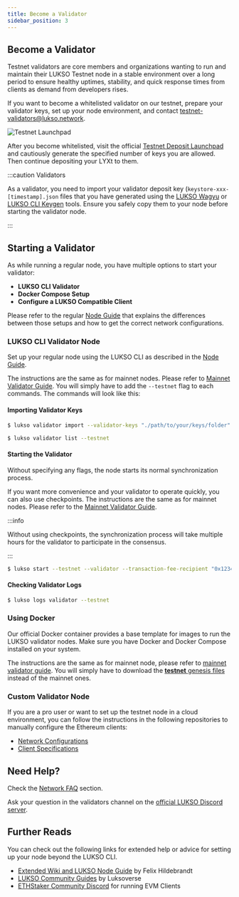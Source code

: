 ```yaml
---
title: Become a Validator
sidebar_position: 3
---
```


## Become a Validator

Testnet validators are core members and organizations wanting to run and maintain their LUKSO Testnet node in a stable environment over a long period to ensure healthy uptimes, stability, and quick response times from clients as demand from developers rises.

If you want to become a whitelisted validator on our testnet, prepare your validator keys, set up your node environment, and contact [testnet-validators@lukso.network](mailto:testnet-validators@lukso.network).

![Testnet Launchpad](/img/network/testnet-launchpad.png)

After you become whitelisted, visit the official [Testnet Deposit Launchpad](https://deposit.testnet.lukso.network/) and cautiously generate the specified number of keys you are allowed. Then continue depositing your LYXt to them.

:::caution Validators

As a validator, you need to import your validator deposit key (`keystore-xxx-[timestamp].json` files that you have generated using the [LUKSO Wagyu](https://github.com/lukso-network/tools-wagyu-key-gen) or [LUKSO CLI Keygen](https://github.com/lukso-network/tools-key-gen-cli) tools. Ensure you safely copy them to your node before starting the validator node.

:::

## Starting a Validator

As while running a regular node, you have multiple options to start your validator:

- **LUKSO CLI Validator**
- **Docker Compose Setup**
- **Configure a LUKSO Compatible Client**

Please refer to the regular [Node Guide](./running-a-node.md) that explains the differences between those setups and how to get the correct network configurations.

### LUKSO CLI Validator Node

Set up your regular node using the LUKSO CLI as described in the [Node Guide](./running-a-node.md).

The instructions are the same as for mainnet nodes. Please refer to [Mainnet Validator Guide](../mainnet/become-a-validator.md#using-lukso-cli). You will simply have to add the `--testnet` flag to each commands. The commands will look like this:

#### Importing Validator Keys

```bash
$ lukso validator import --validator-keys "./path/to/your/keys/folder" --testnet

$ lukso validator list --testnet
```

#### Starting the Validator

Without specifying any flags, the node starts its normal synchronization process.

If you want more convenience and your validator to operate quickly, you can also use checkpoints. The instructions are the same as for mainnet nodes. Please refer to the [Mainnet Validator Guide](../mainnet/become-a-validator.md).

:::info

Without using checkpoints, the synchronization process will take multiple hours for the validator to participate in the consensus.

:::

```bash
$ lukso start --testnet --validator --transaction-fee-recipient "0x1234..."
```

#### Checking Validator Logs

```bash
$ lukso logs validator --testnet
```

### Using Docker

Our official Docker container provides a base template for images to run the LUKSO validator nodes. Make sure you have Docker and Docker Compose installed on your system.

The instructions are the same as for mainnet node, please refer to [mainnet validator guide](../mainnet/become-a-validator.md#using-docker). You will simply have to download the [**testnet** genesis files](https://github.com/lukso-network/network-configs/tree/main/testnet/shared) instead of the mainnet ones.

### Custom Validator Node

If you are a pro user or want to set up the testnet node in a cloud environment, you can follow the instructions in the following repositories to manually configure the Ethereum clients:

- [Network Configurations](https://github.com/lukso-network/network-configs/testnet)
- [Client Specifications](https://github.com/lukso-network/network-configs#binary-applications)

## Need Help?

Check the [Network FAQ](../../faq/network/validators.md) section.

Ask your question in the validators channel on the [official LUKSO Discord server](https://discord.gg/lukso).

## Further Reads

You can check out the following links for extended help or advice for setting up your node beyond the LUKSO CLI.

- [Extended Wiki and LUKSO Node Guide](https://github.com/fhildeb/lukso-node-guide) by Felix Hildebrandt
- [LUKSO Community Guides](https://docs.luksoverse.io/) by Luksoverse
- [ETHStaker Community Discord](https://discord.com/invite/ucsTcA2wTq) for running EVM Clients
